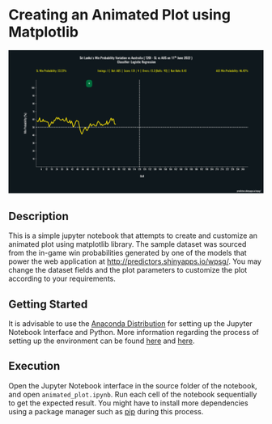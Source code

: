 # Creating an Animated Plot using Matplotlib

<a href="https://raw.githubusercontent.com/pranathlcp/matplotlib-animated-plot/master/sample.jpg" target="_blank">![alt text](sample.jpg "Animated Plot using Matplotlib")</a>

## Description

This is a simple jupyter notebook that attempts to create and customize an animated plot using matplotlib library. The sample dataset was sourced from the in-game win probabilities generated by one of the models that power the web application at http://predictors.shinyapps.io/wpsg/. You may change the dataset fields and the plot parameters to customize the plot according to your requirements. 

## Getting Started

It is advisable to use the [Anaconda Distribution](https://www.anaconda.com/download/) for setting up the Jupyter Notebook Interface and Python. More information regarding the process of setting up the environment can be found [here](https://docs.anaconda.com/anaconda/install/) and [here](https://jupyter-notebook-beginner-guide.readthedocs.io/en/latest/what_is_jupyter.html).

## Execution
Open the Jupyter Notebook interface in the source folder of the notebook, and open `animated_plot.ipynb`. Run each cell of the notebook sequentially to get the expected result. You might have to install more dependencies using a package manager such as [pip](https://pypi.org/project/pip/) during this process.